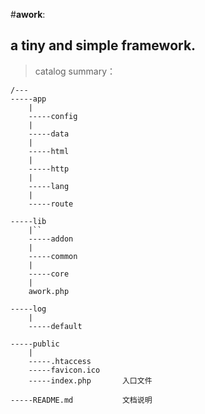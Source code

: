 
#**awork**:

## a tiny and simple framework.

> catalog summary：
```
/---
-----app
    |
    -----config
    |
    -----data
    |
    -----html
    |
    -----http
    |
    -----lang
    |
    -----route

-----lib
    |``
    -----addon
    |
    -----common
    |
    -----core
    |
    awork.php

-----log
    |
    -----default

-----public
    |
    -----.htaccess
    -----favicon.ico
    -----index.php       入口文件

-----README.md           文档说明

```


